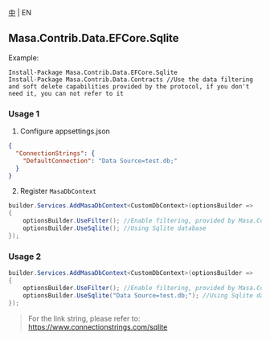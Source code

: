 [中](README.zh-CN.md) | EN

## Masa.Contrib.Data.EFCore.Sqlite

Example:

``` powershelll
Install-Package Masa.Contrib.Data.EFCore.Sqlite
Install-Package Masa.Contrib.Data.Contracts //Use the data filtering and soft delete capabilities provided by the protocol, if you don't need it, you can not refer to it
```

### Usage 1

1. Configure appsettings.json

``` appsettings.json
{
  "ConnectionStrings": {
    "DefaultConnection": "Data Source=test.db;"
  }
}
```

2. Register `MasaDbContext`

``` C#
builder.Services.AddMasaDbContext<CustomDbContext>(optionsBuilder =>
{
    optionsBuilder.UseFilter(); //Enable filtering, provided by Masa.Contrib.Data.Contracts
    optionsBuilder.UseSqlite(); //Using Sqlite database
});
```

### Usage 2

``` C#
builder.Services.AddMasaDbContext<CustomDbContext>(optionsBuilder =>
{
    optionsBuilder.UseFilter(); //Enable filtering, provided by Masa.Contrib.Data.Contracts
    optionsBuilder.UseSqlite("Data Source=test.db;"); //Using Sqlite database
});
```

> For the link string, please refer to: https://www.connectionstrings.com/sqlite